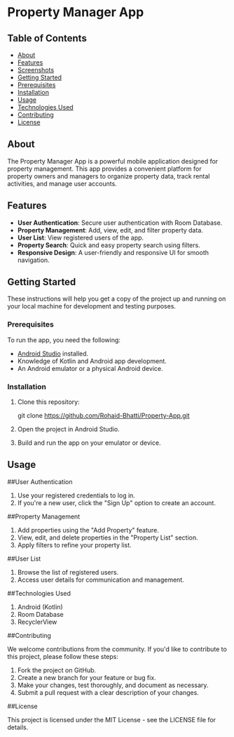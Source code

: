 # Property Manager App

## Table of Contents

- [About](#about)
- [Features](#features)
- [Screenshots](#screenshots)
- [Getting Started](#getting-started)
- [Prerequisites](#prerequisites)
- [Installation](#installation)
- [Usage](#usage)
- [Technologies Used](#technologies-used)
- [Contributing](#contributing)
- [License](#license)

## About

The Property Manager App is a powerful mobile application designed for property management. This app provides a convenient platform for property owners and managers to organize property data, track rental activities, and manage user accounts.

## Features

- **User Authentication**: Secure user authentication with Room Database.
- **Property Management**: Add, view, edit, and filter property data.
- **User List**: View registered users of the app.
- **Property Search**: Quick and easy property search using filters.
- **Responsive Design**: A user-friendly and responsive UI for smooth navigation.

## Getting Started

These instructions will help you get a copy of the project up and running on your local machine for development and testing purposes.

### Prerequisites

To run the app, you need the following:

- [Android Studio](https://developer.android.com/studio) installed.
- Knowledge of Kotlin and Android app development.
- An Android emulator or a physical Android device.

### Installation

1. Clone this repository:

   git clone https://github.com/Rohaid-Bhatti/Property-App.git

2. Open the project in Android Studio.
3. Build and run the app on your emulator or device.

## Usage

##User Authentication

1. Use your registered credentials to log in.
2. If you're a new user, click the "Sign Up" option to create an account.

##Property Management

1. Add properties using the "Add Property" feature.
2. View, edit, and delete properties in the "Property List" section.
3. Apply filters to refine your property list.

##User List

1. Browse the list of registered users.
2. Access user details for communication and management.

##Technologies Used

1. Android (Kotlin)
2. Room Database
3. RecyclerView

##Contributing

We welcome contributions from the community. If you'd like to contribute to this project, please follow these steps:

1. Fork the project on GitHub.
2. Create a new branch for your feature or bug fix.
3. Make your changes, test thoroughly, and document as necessary.
4. Submit a pull request with a clear description of your changes.

##License

This project is licensed under the MIT License - see the LICENSE file for details.